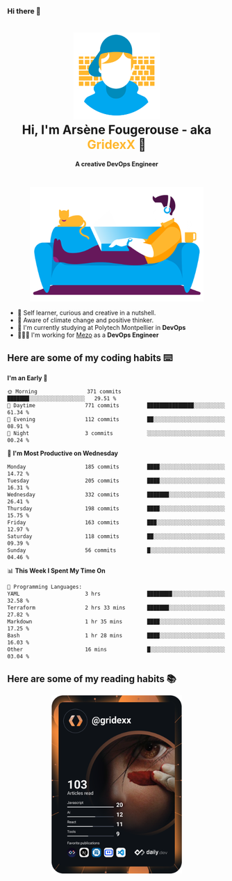 ### Hi there 👋

<!--
**GridexX/gridexx** is a ✨ _special_ ✨ repository because its `README.md` (this file) appears on your GitHub profile.

Here are some ideas to get you started:

- 🔭 I’m currently working on ...
- 🌱 I’m currently learning ...
- 👯 I’m looking to collaborate on ...
- 🤔 I’m looking for help with ...
- 💬 Ask me about ...
- 📫 How to reach me: ...
- 😄 Pronouns: ...
- ⚡ Fun fact: ...
-->


<!-- Header -->
<h1 align="center">
  <img src="./images/user_profile.png" width="200">
  <br>
  Hi, I'm Arsène Fougerouse - aka <span style="color:#ffb72e">GridexX</span> 👋
</h1>


<p align="center">
  <b>A creative DevOps Engineer </b>
</p>
<br/>
<p align="center">
  <img src="./images/man_couch.png" width="400">
</p>

- 🎨 Self learner, curious and creative in a nutshell. 
- 🌱 Aware of climate change and positive thinker.
- 📕 I'm currently studying at Polytech Montpellier in **DevOps**
- 👨🏻‍💻 I'm working for [Mezo](https://meso-lr.umontpellier.fr/) as a **DevOps Engineer**


## Here are some of my coding habits ⌨️

<!-- Add a section about tech and Ops stack
  Like this one : https://github.com/Xanthus58#-tech-stack
-->
<!--START_SECTION:waka-->
**I'm an Early 🐤** 

```text
🌞 Morning                371 commits         ███████░░░░░░░░░░░░░░░░░░   29.51 % 
🌆 Daytime                771 commits         ███████████████░░░░░░░░░░   61.34 % 
🌃 Evening                112 commits         ██░░░░░░░░░░░░░░░░░░░░░░░   08.91 % 
🌙 Night                  3 commits           ░░░░░░░░░░░░░░░░░░░░░░░░░   00.24 % 
```
📅 **I'm Most Productive on Wednesday** 

```text
Monday                   185 commits         ████░░░░░░░░░░░░░░░░░░░░░   14.72 % 
Tuesday                  205 commits         ████░░░░░░░░░░░░░░░░░░░░░   16.31 % 
Wednesday                332 commits         ███████░░░░░░░░░░░░░░░░░░   26.41 % 
Thursday                 198 commits         ████░░░░░░░░░░░░░░░░░░░░░   15.75 % 
Friday                   163 commits         ███░░░░░░░░░░░░░░░░░░░░░░   12.97 % 
Saturday                 118 commits         ██░░░░░░░░░░░░░░░░░░░░░░░   09.39 % 
Sunday                   56 commits          █░░░░░░░░░░░░░░░░░░░░░░░░   04.46 % 
```


📊 **This Week I Spent My Time On** 

```text
💬 Programming Languages: 
YAML                     3 hrs               ████████░░░░░░░░░░░░░░░░░   32.58 % 
Terraform                2 hrs 33 mins       ███████░░░░░░░░░░░░░░░░░░   27.82 % 
Markdown                 1 hr 35 mins        ████░░░░░░░░░░░░░░░░░░░░░   17.25 % 
Bash                     1 hr 28 mins        ████░░░░░░░░░░░░░░░░░░░░░   16.03 % 
Other                    16 mins             █░░░░░░░░░░░░░░░░░░░░░░░░   03.04 % 
```


<!--END_SECTION:waka-->

## Here are some of my reading habits 📚
<div  align="center">
  <img src="./images/devcard.svg" width="300">
</div>
